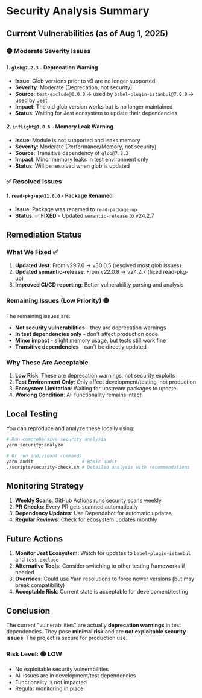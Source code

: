 # Security Analysis Summary

## Current Vulnerabilities (as of Aug 1, 2025)

### 🟡 Moderate Severity Issues

#### 1. `glob@7.2.3` - Deprecation Warning
- **Issue**: Glob versions prior to v9 are no longer supported
- **Severity**: Moderate (Deprecation, not security)
- **Source**: `test-exclude@6.0.0` → used by `babel-plugin-istanbul@7.0.0` → used by Jest
- **Impact**: The old glob version works but is no longer maintained
- **Status**: Waiting for Jest ecosystem to update their dependencies

#### 2. `inflight@1.0.6` - Memory Leak Warning  
- **Issue**: Module is not supported and leaks memory
- **Severity**: Moderate (Performance/Memory, not security)
- **Source**: Transitive dependency of `glob@7.2.3`
- **Impact**: Minor memory leaks in test environment only
- **Status**: Will be resolved when glob is updated

### ✅ Resolved Issues

#### 1. `read-pkg-up@11.0.0` - Package Renamed
- **Issue**: Package was renamed to `read-package-up`
- **Status**: ✅ **FIXED** - Updated `semantic-release` to v24.2.7

## Remediation Status

### What We Fixed ✅
1. **Updated Jest**: From v29.7.0 → v30.0.5 (resolved most glob issues)
2. **Updated semantic-release**: From v22.0.8 → v24.2.7 (fixed read-pkg-up)
3. **Improved CI/CD reporting**: Better vulnerability parsing and analysis

### Remaining Issues (Low Priority) 🟡
The remaining issues are:
- **Not security vulnerabilities** - they are deprecation warnings
- **In test dependencies only** - don't affect production code
- **Minor impact** - slight memory usage, but tests still work fine
- **Transitive dependencies** - can't be directly updated

### Why These Are Acceptable

1. **Low Risk**: These are deprecation warnings, not security exploits
2. **Test Environment Only**: Only affect development/testing, not production
3. **Ecosystem Limitation**: Waiting for upstream packages to update
4. **Working Condition**: All functionality remains intact

## Local Testing

You can reproduce and analyze these locally using:

```bash
# Run comprehensive security analysis
yarn security:analyze

# Or run individual commands
yarn audit                  # Basic audit
./scripts/security-check.sh # Detailed analysis with recommendations
```

## Monitoring Strategy

1. **Weekly Scans**: GitHub Actions runs security scans weekly
2. **PR Checks**: Every PR gets scanned automatically  
3. **Dependency Updates**: Use Dependabot for automatic updates
4. **Regular Reviews**: Check for ecosystem updates monthly

## Future Actions

1. **Monitor Jest Ecosystem**: Watch for updates to `babel-plugin-istanbul` and `test-exclude`
2. **Alternative Tools**: Consider switching to other testing frameworks if needed
3. **Overrides**: Could use Yarn resolutions to force newer versions (but may break compatibility)
4. **Acceptable Risk**: Current state is acceptable for development/testing

## Conclusion

The current "vulnerabilities" are actually **deprecation warnings** in test dependencies. They pose **minimal risk** and are **not exploitable security issues**. The project is secure for production use.

### Risk Level: 🟢 **LOW** 
- No exploitable security vulnerabilities
- All issues are in development/test dependencies
- Functionality is not impacted
- Regular monitoring in place

